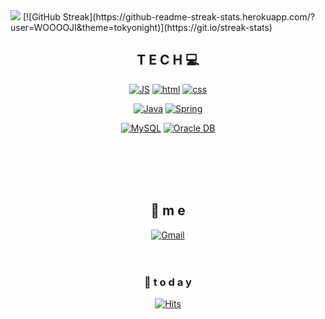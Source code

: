 <img src="https://github.com/mayankchaudhary26/Cool-Readme-ideas/blob/master/data/coffee.gif" />
[![GitHub Streak](https://github-readme-streak-stats.herokuapp.com/?user=WOOOOJI&theme=tokyonight)](https://git.io/streak-stats)
<div align=center>

##  T E C H 💻

 

[![JS](https://img.shields.io/badge/JavaScript-F7DF1E?style=flat-square&logo=JavaScript&logoColor=black)](https://github.com/WOOOOJI/gitPratice) [![html](https://img.shields.io/badge/Html-E34F26?style=flat-square&logo=Html5&logoColor=white)](https://github.com/WOOOOJI/gitPratice) [![css](https://img.shields.io/badge/CSS-1572B6?style=flat-square&logo=CSS3&logoColor=white)](https://github.com/WOOOOJI/gitPratice) 
<br>


[![Java](https://img.shields.io/badge/Java-007396?style=flat-square&logo=Java&logoColor=white)](https://github.com/WOOOOJI/gitPratice) [![Spring](https://img.shields.io/badge/Spring-6DB33F?style=flat-square&logo=Spring&logoColor=white)](https://github.com/WOOOOJI/gitPratice)
<br>

[![MySQL](https://img.shields.io/badge/MySQL-4479A1?style=flat-square&logo=MySQL&logoColor=white)](https://github.com/WOOOOJI/gitPratice) [![Oracle DB](https://img.shields.io/badge/Oracle-F80000?style=flat-square&logo=oracle&logoColor=white)](https://github.com/WOOOOJI/gitPratice)

<br><br><br><br>

## 💫 m e 
 [![Gmail](https://img.shields.io/badge/Gmail-EA4335?style=flat-square&logo=Gmail&logoColor=white)](mailto:one.zathy1225@gmail.com)
<br><br><br>


### 🧐  t o d a y 

[![Hits](https://hits.seeyoufarm.com/api/count/incr/badge.svg?url=https%3A%2F%2Fgithub.com%2FWOOOOJI&count_bg=%23376614&title_bg=%23D3CFCF&icon=&icon_color=%23D5CDCD&title=hits&edge_flat=false)](https://hits.seeyoufarm.com)
<br><br><br><br><br>

</div>
